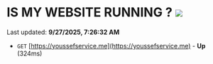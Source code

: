 # IS MY WEBSITE RUNNING ? [![](https://img.shields.io/static/v1?label=Sponsor&message=%E2%9D%A4&logo=GitHub&color=%23fe8e86)](https://github.com/sponsors/Youssef-Lehmam)

Last updated: **9/27/2025, 7:26:32 AM**

- `GET` [https://youssefservice.me](https://youssefservice.me) - **Up** (324ms)
